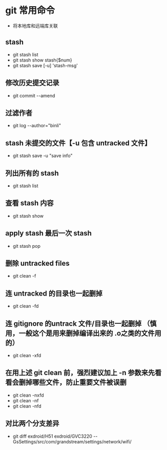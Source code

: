 # git 常用命令

- 将本地库和远端库关联

## stash
- git stash list
- git stash show stash{$num}
- git stash save [-u] 'stash-msg'

## 修改历史提交记录
- git commit --amend

## 过滤作者
- git log --author="binli"

## stash 未提交的文件【-u 包含 untracked 文件】
- git stash save -u "save info"

## 列出所有的 stash
- git stash list

## 查看 stash 内容
- git stash show

## apply stash 最后一次 stash
- git stash pop 

## 删除 untracked files
- git clean -f

## 连 untracked 的目录也一起删掉
- git clean -fd

## 连 gitignore 的untrack 文件/目录也一起删掉 （慎用，一般这个是用来删掉编译出来的 .o之类的文件用的）
- git clean -xfd 

## 在用上述 git clean 前，强烈建议加上 -n 参数来先看看会删掉哪些文件，防止重要文件被误删
- git clean -nxfd
- git clean -nf
- git clean -nfd

## 对比两个分支差异
- git diff exdroid/H51 exdroid/GVC3220 -- GsSettings/src/com/grandstream/settings/network/wifi/
